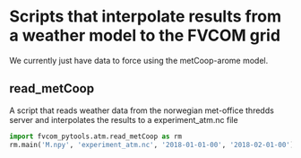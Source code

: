 # Scripts that interpolate results from a weather model to the FVCOM grid
We currently just have data to force using the metCoop-arome model.

## read_metCoop
A script that reads weather data from the norwegian met-office thredds server and interpolates the results to a experiment_atm.nc file

```python
import fvcom_pytools.atm.read_metCoop as rm 
rm.main('M.npy', 'experiment_atm.nc', '2018-01-01-00', '2018-02-01-00')
```
